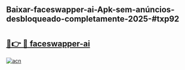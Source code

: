 ## Baixar-faceswapper-ai-Apk-sem-anúncios-desbloqueado-completamente-2025-#txp92

# <h2><a href="https://ainizakaria.my?title=faceswapper-ai&ref=20M">🔗👉 🔴 faceswapper-ai</a></h2>

[![acn](https://github.com/user-attachments/assets/0f9c940e-d8b0-45ae-aac7-cd30a18b3e1c)](https://ainizakaria.my?title=faceswapper-ai&ref=20M)

